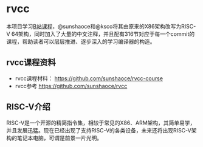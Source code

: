 # rvcc

本项目学习[B站课程](https://www.bilibili.com/video/BV1gY4y1E7Ue)，@sunshaoce和@ksco将其由原来的X86架构改写为RISC-V 64架构，同时加入了大量的中文注释，并且配有316节对应于每一个commit的课程，帮助读者可以层层推进、逐步深入的学习编译器的构造。

## rvcc课程资料
* rvcc课程材料： https://github.com/sunshaoce/rvcc-course
* rvcc参考 https://github.com/sunshaoce/rvcc


## RISC-V介绍
RISC-V是一个开源的精简指令集，相较于常见的X86、ARM架构，其简单易学，并且发展迅猛。现在已经出现了支持RISC-V的各类设备，未来还将出现RISC-V架构的笔记本电脑，可谓是前景一片光明。